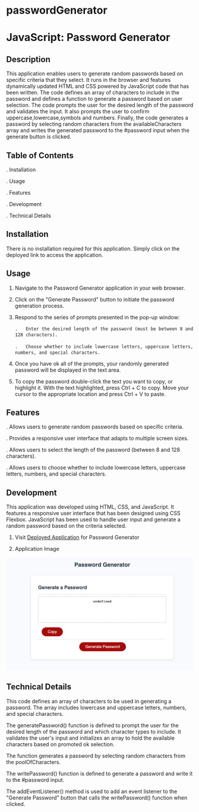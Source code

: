 # passwordGenerator

# JavaScript: Password Generator

## Description

This application enables users to generate random passwords based on specific criteria that they select. It runs in the browser and features dynamically updated HTML and CSS powered by JavaScript code that has been written. The code defines an array of characters to include in the password and defines a function to generate a password based on user selection. The code prompts the user for the desired length of the password and validates the input. It also prompts the user to confirm uppercase,lowercase,symbols and numbers. Finally, the code generates a password by selecting random characters from the availableCharacters array and writes the generated password to the #password input when the generate button is clicked.

## Table of Contents

.   Installation

.   Usage

.   Features

.   Development

.   Technical Details


## Installation

There is no installation required for this application. Simply click on the deployed link to access the application.

## Usage

1.  Navigate to the Password Generator application in your web browser.

2.  Click on the "Generate Password" button to initiate the password generation process.

3.  Respond to the series of prompts presented in the pop-up window:

        .   Enter the desired length of the password (must be between 8 and 128 characters).

        .   Choose whether to include lowercase letters, uppercase letters, numbers, and special characters.

4.  Once you have ok all of the prompts, your randomly generated password will be displayed in the text area.

5.  To copy the password double-click the text you want to copy, or highlight it. With the text highlighted, press Ctrl + C to copy. Move your cursor to the appropriate location and press Ctrl + V to paste.


## Features

. Allows users to generate random passwords based on specific criteria.

. Provides a responsive user interface that adapts to multiple screen sizes.

. Allows users to select the length of the password (between 8 and 128 characters).

. Allows users to choose whether to include lowercase letters, uppercase letters, numbers, and special characters.




## Development

This application was developed using HTML, CSS, and JavaScript. It features a responsive user interface that has been designed using CSS Flexbox. JavaScript has been used to handle user input and generate a random password based on the criteria selected.

1. Visit [Deployed Application](https://shahnazafreen9849.github.io/passwordGenerator/) for Password Generator

2. Application Image

![alt Image of the application](/image.png)


## Technical Details

This code defines an array of characters to be used in generating a password. The array includes lowercase and uppercase letters, numbers, and special characters.

The generatePassword() function is defined to prompt the user for the desired length of the password and which character types to include. It validates the user's input and initializes an array to hold the available characters based on promoted ok selection.

The function generates a password by selecting random characters from the poolOfCharacters.

The writePassword() function is defined to generate a password and write it to the #password input.

The addEventListener() method is used to add an event listener to the "Generate Password" button that calls the writePassword() function when clicked.

